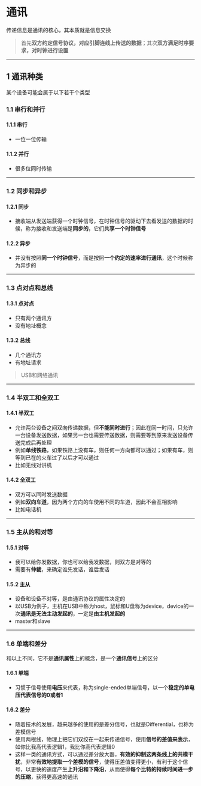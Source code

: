 # 通讯
传递信息是通讯的核心，其本质就是信息交换      
> 首先**双方约定信号协议，对应引脚连线上传送的数据**；其次**双方满足时序要求，对时钟进行设置**

------
## 1 通讯种类
某个设备可能会属于以下若干个类型

### 1.1 串行和并行

#### 1.1.1 串行
- 一位一位传输

#### 1.1.2 并行
- 很多位同时传输

------
### 1.2 同步和异步
#### 1.2.1 同步
- 接收端从发送端获得一个时钟信号，在时钟信号的驱动下去看发送的数据的时候，称为接收和发送端是**同步的**，它们**共享一个时钟信号**

#### 1.2.2 异步
- 并没有按照**同一个时钟信号**，而是按照**一个约定的速率进行通讯**，这个时候称为异步的

------
### 1.3 点对点和总线
#### 1.3.1 点对点
- 只有两个通讯方
- 没有地址概念

#### 1.3.2 总线
- 几个通讯方
- 有地址请求
> USB和网络通讯

------
### 1.4 半双工和全双工
#### 1.4.1 半双工
- 允许两台设备之间双向传递数据，但**不能同时进行**；因此在同一时间，只允许一台设备发送数据，如果另一台也需要传送数据，则需要等到原来发送设备传送完成后再处理
- 例如**单线铁路**，如果铁路上没有车，则任何一方向都可以通过；如果有车，则等到已在的火车过了以后才可以通过
- 比如无线对讲机

#### 1.4.2 全双工
- 双方可以同时发送数据
- 例如**双向车道**，因为两个方向的车使用不同的车道，因此不会互相影响
- 比如电话机

------
### 1.5 主从的和对等

#### 1.5.1 对等
- 我可以给你发数据，你也可以给我发数据，则双方是对等的
- 需要有**仲裁**，来确定谁先发话，谁后发话

#### 1.5.2 主从
- 设备和设备不对等，是由通讯协议的属性决定的
- 以USB为例子，主机在USB中称为host，鼠标和U盘称为device，device的一次**通讯是无法主动发起的**，一定是**由主机发起的**
- master和slave

------
### 1.6 单端和差分
和以上不同，它不是**通讯属性**上的概念，是一个**通讯信号**上的区分

#### 1.6.1 单端
- 习惯于信号使用**电压**来代表，称为single-ended单端信号，以一个**稳定的单电压代表信号的0或者1**

#### 1.6.2 差分
- 随着技术的发展，越来越多的使用的是差分信号，也就是Differential，也称为差模信号
- 使用两根线，物理上把它们双绞在一起来传递信号，使用**信号的差值来表示**，如你比我高代表逻辑1，我比你高代表逻辑0
- 这样一类的通讯方式，可以通过差分放大器，**有效的抑制这两条线上的共模干扰**，非常**有效地提取一个差模的信号**，使得压差值变得更小，有利于这个信号，以更快的速度产生**上升沿和下降沿**，从而使得**每个比特的持续时间进一步的压缩**，获得更高速的通讯